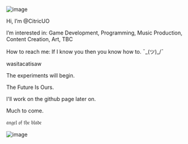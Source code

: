 ![image](https://github.com/user-attachments/assets/2b919884-df38-46b0-9e39-4d48b78dbc91)

Hi, I’m @CitricUO

I’m interested in: Game Development, Programming, Music Production, Content Creation, Art, TBC

How to reach me: If I know you then you know how to. ¯\_(ツ)_/¯

wasitacatisaw

The experiments will begin.

The Future Is Ours. 

I'll work on the github page later on.

Much to come.

𝔞𝔫𝔤𝔢𝔩 𝔬𝔣 𝔱𝔥𝔢 𝔟𝔩𝔞𝔡𝔢

![image](https://github.com/user-attachments/assets/7e18dba9-cdc1-47a9-9bc0-488f8a952f35)
